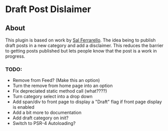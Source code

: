 # Draft Post Dislaimer

## About
This plugin is based on work by [Sal Ferrarello](https://salferrarello.com/draft-blog-posts/). The idea being to publish draft posts in a new category and add a disclaimer. This reduces the barrier to getting posts published but lets people know that the post is a work in progress.

### TODO:

 - Remove from Feed? (Make this an option)
 - Turn the remove from home page into an option
 - Fix depreciated static method call (what????)
 - Turn category select into a drop down
 - Add span/div to front page to display a "Draft" flag if front page display is enabled
 - Add a bit more to documentation
 - Add draft category on init?
 - Switch to PSR-4 Autoloading?

